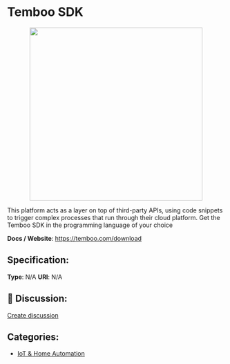 # Temboo SDK
<p align="center">
    <img width="400" src="https://raw.githubusercontent.com/apis-list/apis-list/apis/temboo-sdk/logo_256x256.png" />
</p>

This platform acts as a layer on top of third-party APIs, using code snippets to trigger complex processes that run through their cloud platform.  Get the Temboo SDK in the programming language of your choice

**Docs / Website**: https://temboo.com/download

## Specification:
**Type**:  N/A 
**URI**:  N/A 

## 💬 Discussion:
[Create discussion](link)

## Categories:
- [IoT & Home Automation](https://github.com/apis-list/apis-list#iot-and-home-automation)





